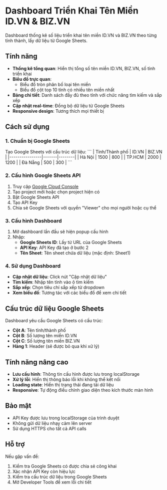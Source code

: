 # Dashboard Triển Khai Tên Miền ID.VN & BIZ.VN

Dashboard thống kê số liệu triển khai tên miền ID.VN và BIZ.VN theo từng tỉnh thành, lấy dữ liệu từ Google Sheets.

## Tính năng

- **Thống kê tổng quan**: Hiển thị tổng số tên miền ID.VN, BIZ.VN, số tỉnh triển khai
- **Biểu đồ trực quan**: 
  - Biểu đồ tròn phân bố loại tên miền
  - Biểu đồ cột top 10 tỉnh có nhiều tên miền nhất
- **Bảng chi tiết**: Danh sách đầy đủ theo tỉnh với chức năng tìm kiếm và sắp xếp
- **Cập nhật real-time**: Đồng bộ dữ liệu từ Google Sheets
- **Responsive design**: Tương thích mọi thiết bị

## Cách sử dụng

### 1. Chuẩn bị Google Sheets

Tạo Google Sheets với cấu trúc dữ liệu:
\`\`\`
| Tỉnh/Thành phố | ID.VN | BIZ.VN |
|----------------|-------|--------|
| Hà Nội         | 1500  | 800    |
| TP.HCM         | 2000  | 1200   |
| Đà Nẵng        | 500   | 300    |
\`\`\`

### 2. Cấu hình Google Sheets API

1. Truy cập [Google Cloud Console](https://console.cloud.google.com/)
2. Tạo project mới hoặc chọn project hiện có
3. Bật Google Sheets API
4. Tạo API Key
5. Chia sẻ Google Sheets với quyền "Viewer" cho mọi người hoặc cụ thể

### 3. Cấu hình Dashboard

1. Mở dashboard lần đầu sẽ hiện popup cấu hình
2. Nhập:
   - **Google Sheets ID**: Lấy từ URL của Google Sheets
   - **API Key**: API Key đã tạo ở bước 2
   - **Tên Sheet**: Tên sheet chứa dữ liệu (mặc định: Sheet1)

### 4. Sử dụng Dashboard

- **Cập nhật dữ liệu**: Click nút "Cập nhật dữ liệu"
- **Tìm kiếm**: Nhập tên tỉnh vào ô tìm kiếm
- **Sắp xếp**: Chọn tiêu chí sắp xếp từ dropdown
- **Xem biểu đồ**: Tương tác với các biểu đồ để xem chi tiết

## Cấu trúc dữ liệu Google Sheets

Dashboard yêu cầu Google Sheets có cấu trúc:
- **Cột A**: Tên tỉnh/thành phố
- **Cột B**: Số lượng tên miền ID.VN
- **Cột C**: Số lượng tên miền BIZ.VN
- **Hàng 1**: Header (sẽ được bỏ qua khi xử lý)

## Tính năng nâng cao

- **Lưu cấu hình**: Thông tin cấu hình được lưu trong localStorage
- **Xử lý lỗi**: Hiển thị thông báo lỗi khi không thể kết nối
- **Loading state**: Hiển thị trạng thái đang tải dữ liệu
- **Responsive**: Tự động điều chỉnh giao diện theo kích thước màn hình

## Bảo mật

- API Key được lưu trong localStorage của trình duyệt
- Không gửi dữ liệu nhạy cảm lên server
- Sử dụng HTTPS cho tất cả API calls

## Hỗ trợ

Nếu gặp vấn đề:
1. Kiểm tra Google Sheets có được chia sẻ công khai
2. Xác nhận API Key còn hiệu lực
3. Kiểm tra cấu trúc dữ liệu trong Google Sheets
4. Mở Developer Tools để xem lỗi chi tiết
